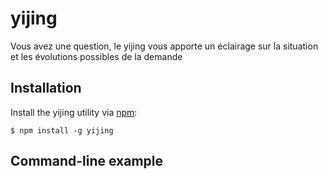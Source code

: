 # yijing
Vous avez une question, le yijing vous apporte un éclairage sur la situation et les évolutions possibles de la demande


## Installation

Install the yijing utility via [npm](http://npmjs.org/):

```
$ npm install -g yijing
```

## Command-line example
